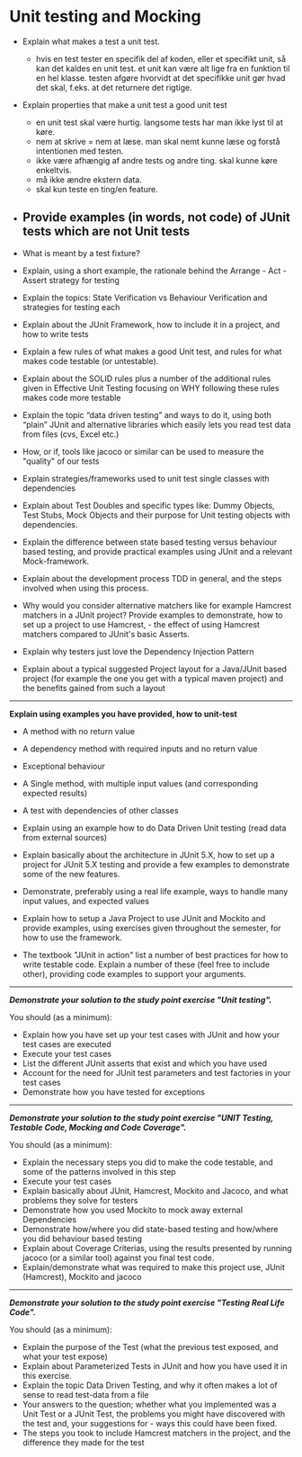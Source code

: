 # Unit testing and Mocking

- Explain what makes a test a unit test.
  - hvis en test tester en specifik del af koden, eller et specifikt unit, så kan det kaldes en unit test. et unit kan være alt lige fra en funktion til en hel klasse. testen afgøre hvorvidt at det specifikke unit gør hvad det skal, f.eks. at det returnere det rigtige.

- Explain properties that make a unit test a good unit test
  - en unit test skal være hurtig. langsome tests har man ikke lyst til at køre.
  - nem at skrive = nem at læse. man skal nemt kunne læse og forstå intentionen med testen.
  - ikke være afhængig af andre tests og andre ting. skal kunne køre enkeltvis.
  - må ikke ændre ekstern data. 
  - skal kun teste en ting/en feature.

- Provide examples (in words, not code) of JUnit tests which are not Unit tests
  - 

- What is meant by a test fixture?


- Explain, using a short example, the rationale behind the Arrange - Act - Assert strategy for testing


- Explain the topics: State Verification vs Behaviour Verification and strategies for testing each


- Explain about the JUnit Framework, how to include it in a project, and how to write tests


- Explain a few rules of what makes a good Unit test, and rules for what makes code testable (or untestable). 


- Explain about the SOLID rules plus a number of the additional rules given in Effective Unit Testing focusing on WHY following these rules makes code more testable


- Explain the topic “data driven testing” and ways to do it, using both “plain” JUnit and alternative libraries which easily lets you read test data from files (cvs, Excel etc.)
- How, or if, tools like jacoco or similar can be used to measure the "quality" of our tests


- Explain strategies/frameworks used to unit test single classes with dependencies


- Explain about Test Doubles and specific types like: Dummy Objects, Test Stubs, Mock Objects and their purpose for Unit testing objects with dependencies.


- Explain the difference between state based testing versus behaviour based testing, and provide practical examples using JUnit and a relevant Mock-framework.


- Explain about the development process TDD in general, and the steps involved when using this process.


- Why would you consider alternative matchers like for example Hamcrest matchers in a JUnit project? Provide examples to demonstrate, how to set up a project to use Hamcrest, - the effect of using Hamcrest matchers compared to JUnit's basic Asserts.


- Explain why testers just love the Dependency Injection Pattern


- Explain about a typical suggested Project layout for a Java/JUnit based project (for example the one you get with a typical maven project) and the benefits gained from such a layout

---
 
**Explain using examples you have provided, how to unit-test**

- A method with no return value
- A dependency method with required inputs and no return value
- Exceptional behaviour
- A Single method, with multiple input values (and corresponding expected results)
- A test with dependencies of other classes


- Explain using an example how to do Data Driven Unit testing (read data from external sources)


- Explain basically about the architecture in JUnit 5.X, how to set up a project for JUnit 5.X testing and provide a few examples to demonstrate some of the new features.


- Demonstrate, preferably using a real life example, ways to handle many input values, and expected values


- Explain how to setup a Java Project to use JUnit and Mockito and provide examples, using exercises given throughout the semester, for how to use the framework.


- The textbook "JUnit in action" list a number of best practices for how to write testable code. Explain a number of these (feel free to include other), providing code examples to support your arguments.

--- 

**_Demonstrate your solution to the study point exercise "Unit testing"._**

You should (as a minimum):

- Explain how you have set up your test cases with JUnit and how your test cases are executed
- Execute your test cases
- List the different JUnit asserts that exist and which you have used
- Account for the need for JUnit test parameters and test factories in your test cases
- Demonstrate how you have tested for exceptions

---

**_Demonstrate your solution to the study point exercise  "UNIT Testing, Testable Code, Mocking and Code Coverage"._**

You should (as a minimum):

- Explain the necessary steps you did to make the code testable, and some of the patterns involved in this step
- Execute your test cases
- Explain basically about JUnit, Hamcrest, Mockito and Jacoco, and what problems they solve for testers
- Demonstrate how you used Mockito to mock away external Dependencies
- Demonstrate how/where you did state-based testing and how/where you did behaviour based testing
- Explain about Coverage Criterias, using the results presented by running jacoco (or a similar tool) against you final test code.
- Explain/demonstrate what was required to make this project use, JUnit (Hamcrest), Mockito and jacoco

---

**_Demonstrate your solution to the study point exercise "Testing Real Life Code"._**

You should (as a minimum):

- Explain the purpose of the Test (what the previous test exposed, and what your test expose)
- Explain about Parameterized Tests in JUnit and how you have used it in this exercise.
- Explain the topic Data Driven Testing, and why it often makes a lot of sense to read test-data from a file
- Your answers to the question; whether what you implemented was a Unit Test or a JUnit Test, the problems you might have discovered with the test and, your suggestions for - ways this could have been fixed.
- The steps you took to include Hamcrest matchers in the project, and the difference they made for the test
